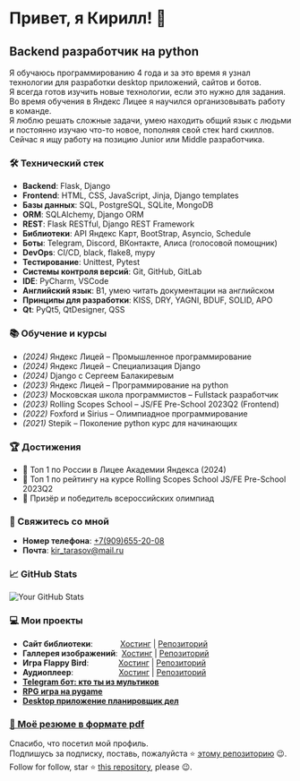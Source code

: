# Привет, я Кирилл! 👋

## Backend разработчик на python

Я обучаюсь программированию 4 года и за это время я узнал технологии для разработки
desktop приложений, сайтов и ботов.<br>
Я всегда готов изучить новые технологии, если это нужно для задания.<br>
Во время обучения в Яндекс Лицее я научился организовывать работу в команде.<br>
Я люблю решать сложные задачи, умею находить общий язык с людьми и постоянно изучаю
что-то новое, пополняя свой стек hard скиллов.<br>
Сейчас я ищу работу на позицию Junior или Middle разработчика.<br>

### 🛠 Технический стек

- **Backend**: Flask, Django
- **Frontend**: HTML, CSS, JavaScript, Jinja, Django templates
- **Базы данных**: SQL, PostgreSQL, SQLite, MongoDB
- **ORM**: SQLAlchemy, Django ORM
- **REST**: Flask RESTful, Django REST Framework
- **Библиотеки**: API Яндекс Карт, BootStrap, Asyncio, Schedule
- **Боты**: Telegram, Discord, ВКонтакте, Алиса (голосовой помощник)
- **DevOps**: CI/CD, black, flake8, mypy
- **Тестирование**: Unittest, Pytest
- **Системы контроля версий**: Git, GitHub, GitLab
- **IDE**: PyCharm, VSCode
- **Английский язык**: B1, умею читать документации на английском
- **Принципы для разработки**: KISS, DRY, YAGNI, BDUF, SOLID, APO
- **Qt**: PyQt5, QtDesigner, QSS

### 📚 Обучение и курсы
- *(2024)* Яндекс Лицей – Промышленное программирование
- *(2024)* Яндекс Лицей – Специализация Django
- *(2024)* Django с Сергеем Балакиревым
- *(2023)* Яндекс Лицей – Программирование на python
- *(2023)* Московская школа программистов – Fullstack разработчик
- *(2023)* Rolling Scopes School – JS/FE Pre-School 2023Q2 (Frontend)
- *(2022)* Foxford и Sirius – Олимпиадное программирование
- *(2021)* Stepik – Поколение python курс для начинающих
  
### 🏆 Достижения

- 🥇 Топ 1 по России в Лицее Академии Яндекса (2024)
- 🥇 Топ 1 по рейтингу на курсе Rolling Scopes School JS/FE Pre-School 2023Q2
- 🥇 Призёр и победитель всероссийских олимпиад

### 🤝 Свяжитесь со мной
- **Номер телефона**: [+7(909)655-20-08](tel:+7(909)655-20-08)
- **Почта**: [kir_tarasov@mail.ru](mailto:kir_tarasov@mail.ru)

### 📈 GitHub Stats

![Your GitHub Stats](https://github-readme-stats.vercel.app/api?username=Tarasyonok&show_icons=true&theme=radical)

### 💻 Мои проекты
- **Сайт библиотеки**:&emsp;&emsp;&emsp;&ensp;[Хостинг](https://tarasyonok.github.io/library) | [Репозиторий](https://github.com/Tarasyonok/library)
- **Галлерея изображений**:&ensp;[Хостинг](https://tarasyonok.github.io/image-gallery) | [Репозиторий](https://github.com/Tarasyonok/image-gallery)
- **Игра Flappy Bird**:&emsp;&emsp;&emsp;&ensp;&nbsp;[Хостинг](https://tarasyonok.github.io/flappy-bird) | [Репозиторий](https://github.com/Tarasyonok/flappy-bird)
- **Аудиоплеер**:&emsp;&emsp;&emsp;&emsp;&emsp;&ensp;&nbsp;[Хостинг](https://tarasyonok.github.io/audio-player) | [Репозиторий](https://github.com/Tarasyonok/audio-player)
- **[Telegram бот: кто ты из мультиков](https://github.com/Tarasyonok/lyceum-project-bot)**
- **[RPG игра на pygame](https://github.com/Tarasyonok/lyceum-project-pygame)**
- **[Desktop приложение планировщик дел](https://github.com/Tarasyonok/lyceum-project-PyQt5)**

### [📄 Моё резюме в формате pdf](https://github.com/Tarasyonok/Tarasyonok/blob/main/%D0%A0%D0%B5%D0%B7%D1%8E%D0%BC%D0%B5.pdf)


Спасибо, что посетил мой профиль.<br>
Подпишусь за подписку, поставь, пожалуйста ⭐ [этому репозиторию](https://github.com/Tarasyonok/Tarasyonok) 😉.<br>
Follow for follow, star ⭐ [this repository](https://github.com/Tarasyonok/Tarasyonok), please 😉.
